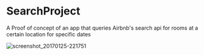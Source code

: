 # SearchProject
A Proof of concept of an app that queries Airbnb's search api for rooms at a certain location for specific dates

![screenshot_20170125-221751](https://cloud.githubusercontent.com/assets/2262429/22319989/a3fbeb38-e34d-11e6-8a21-6e62fecb546b.png)
